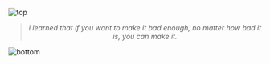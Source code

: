 ![top](https://github.com/user-attachments/assets/c0ff87ae-14a3-4edd-a449-ee6e0e2f73f5)

<!-- quote-start -->
<div align="center">

> *i learned that if you want to make it bad enough, no matter how bad it is, you can make it.*

</div>
<!-- quote-end -->


![bottom](https://github.com/user-attachments/assets/bf2cc040-2664-4cf3-8aaa-9d397c8a8f5c)
